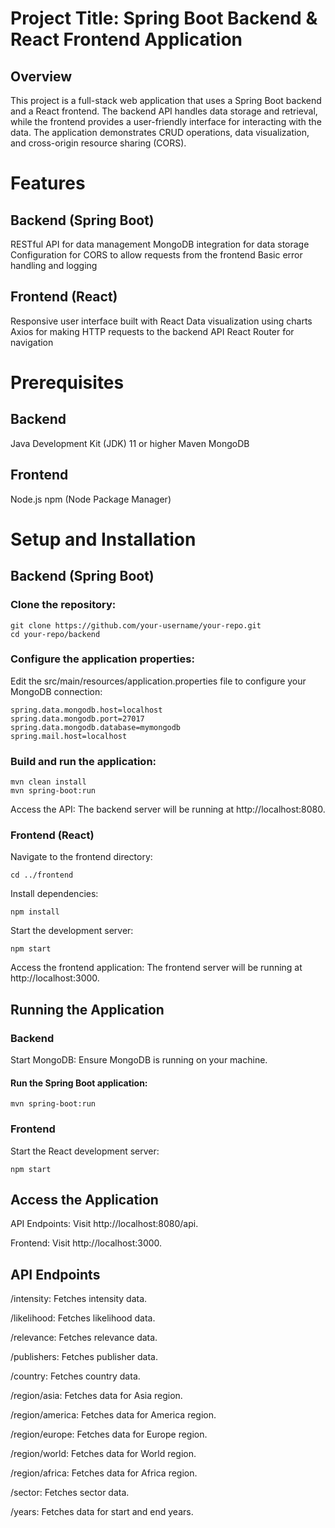 
# Project Title: Spring Boot Backend & React Frontend Application
## Overview
This project is a full-stack web application that uses a Spring Boot backend and a React frontend. The backend API handles data storage and retrieval, while the frontend provides a user-friendly interface for interacting with the data. The application demonstrates CRUD operations, data visualization, and cross-origin resource sharing (CORS).

# Features
## Backend (Spring Boot)
RESTful API for data management
MongoDB integration for data storage
Configuration for CORS to allow requests from the frontend
Basic error handling and logging
## Frontend (React)
Responsive user interface built with React
Data visualization using charts
Axios for making HTTP requests to the backend API
React Router for navigation
# Prerequisites
## Backend
Java Development Kit (JDK) 11 or higher
Maven
MongoDB
## Frontend
Node.js
npm (Node Package Manager)
# Setup and Installation
## Backend (Spring Boot)
### Clone the repository:

```
git clone https://github.com/your-username/your-repo.git
cd your-repo/backend
```
### Configure the application properties:
Edit the src/main/resources/application.properties file to configure your MongoDB connection:

```
spring.data.mongodb.host=localhost
spring.data.mongodb.port=27017
spring.data.mongodb.database=mymongodb
spring.mail.host=localhost
```
### Build and run the application:
```
mvn clean install
mvn spring-boot:run
```
Access the API:
The backend server will be running at http://localhost:8080.

### Frontend (React)
Navigate to the frontend directory:


```cd ../frontend```

Install dependencies:



```npm install```

Start the development server:


```npm start```

Access the frontend application:
The frontend server will be running at http://localhost:3000.

## Running the Application
### Backend
Start MongoDB:
Ensure MongoDB is running on your machine.

#### Run the Spring Boot application:

```mvn spring-boot:run```

### Frontend
Start the React development server:
```
npm start
```
## Access the Application
API Endpoints: Visit http://localhost:8080/api.

Frontend: Visit http://localhost:3000.
## API Endpoints

/intensity: Fetches intensity data.

/likelihood: Fetches likelihood data.

/relevance: Fetches relevance data.

/publishers: Fetches publisher data.

/country: Fetches country data.

/region/asia: Fetches data for Asia region.

/region/america: Fetches data for America region.

/region/europe: Fetches data for Europe region.

/region/world: Fetches data for World region.

/region/africa: Fetches data for Africa region.

/sector: Fetches sector data.

/years: Fetches data for start and end years.


